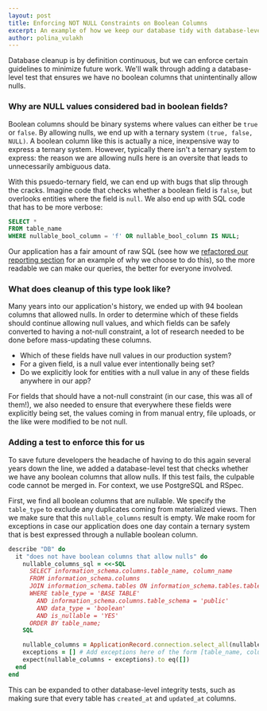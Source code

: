 ```yaml
---
layout: post
title: Enforcing NOT NULL Constraints on Boolean Columns
excerpt: An example of how we keep our database tidy with database-level tests.
author: polina_vulakh
---
```


Database cleanup is by definition continuous, but we can enforce certain guidelines to minimize future work. We'll walk through adding a database-level test that ensures we have no boolean columns that unintentinally allow nulls.

### Why are NULL values considered bad in boolean fields?

Boolean columns should be binary systems where values can either be `true` or `false`. By allowing nulls, we end up with a ternary system `(true, false, NULL)`. A boolean column like this is actually a nice, inexpensive way to express a ternary system. However, typically there isn't a ternary system to express: the reason we are allowing nulls here is an oversite that leads to unnecessarily ambiguous data.

With this psuedo-ternary field, we can end up with bugs that slip through the cracks. Imagine code that checks whether a boolean field is `false`, but overlooks entities where the field is `null`. We also end up with SQL code that has to be more verbose:

```sql
SELECT *
FROM table_name
WHERE nullable_bool_column = 'f' OR nullable_bool_column IS NULL;
```

Our application has a fair amount of raw SQL (see how we [refactored our reporting section](https://persado.github.io/2020/03/24/refactoring-reporting.html) for an example of why we choose to do this), so the more readable we can make our queries, the better for everyone involved.

### What does cleanup of this type look like?
Many years into our application's history, we ended up with 94 boolean columns that allowed nulls. In order to determine which of these fields should continue allowing null values, and which fields can be safely converted to having a not-null constraint, a lot of research needed to be done before mass-updating these columns.

- Which of these fields have null values in our production system?
- For a given field, is a null value ever intentionally being set?
- Do we explicitly look for entities with a null value in any of these fields anywhere in our app?

For fields that should have a not-null constraint (in our case, this was all of them!), we also needed to ensure that everywhere these fields were explicitly being set, the values coming in from manual entry, file uploads, or the like were modified to be not null.

### Adding a test to enforce this for us

To save future developers the headache of having to do this again several years down the line, we added a database-level test that checks whether we have any boolean columns that allow nulls. If this test fails, the culpable code cannot be merged in. For context, we use PostgreSQL and RSpec.

First, we find all boolean columns that are nullable. We specify the `table_type` to exclude any duplicates coming from materialized views. Then we make sure that this `nullable_columns` result is empty. We make room for exceptions in case our application does one day contain a ternary system that is best expressed through a nullable boolean column.

```ruby
describe "DB" do
  it "does not have boolean columns that allow nulls" do
    nullable_columns_sql = <<-SQL
      SELECT information_schema.columns.table_name, column_name
      FROM information_schema.columns
      JOIN information_schema.tables ON information_schema.tables.table_name = information_schema.columns.table_name
      WHERE table_type = 'BASE TABLE'
        AND information_schema.columns.table_schema = 'public'
        AND data_type = 'boolean'
        AND is_nullable = 'YES'
      ORDER BY table_name;
    SQL

    nullable_columns = ApplicationRecord.connection.select_all(nullable_columns_sql).rows
    exceptions = [] # Add exceptions here of the form [table_name, column_name], although ideally there should be none.
    expect(nullable_columns - exceptions).to eq([])
  end
end
```

This can be expanded to other database-level integrity tests, such as making sure that every table has `created_at` and `updated_at` columns.